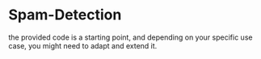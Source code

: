 # Spam-Detection
 the provided code is a starting point, and depending on your specific use case, you might need to adapt and extend it.
